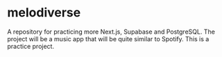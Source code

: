 # melodiverse
A repository for practicing more Next.js, Supabase and PostgreSQL. The project will be a music app that will be quite similar to Spotify. This is a practice project.
